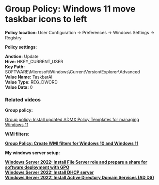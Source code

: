 # Group Policy: Windows 11 move taskbar icons to left

<b>Policy location:</b> User Configuration -> Preferences -> Windows Settings -> Registry

<b>Policy settings:</b>

<b>Anction:</b> Update <br />
<b>Hive:</b> HKEY_CURRENT_USER <br />
<b>Key Path:</b> SOFTWARE\Microsoft\Windows\CurrentVersion\Explorer\Advanced <br />
<b>Value Name:</b> TaskbarAl <br />
<b>Value Type:</b> REG_DWORD <br />
<b>Value Data:</b> 0 </br>

### Related videos

<b>Group policy:</b>

[Group policy: Install updated ADMX Policy Templates for managing Windows 11](https://youtu.be/TRaaY_7u7cw)

<b>WMI filters:<b> <br />

[Group Policy: Create WMI filters for Windows 10 and Windows 11](https://youtu.be/7k_kpaLpMI8)

<b>My windows server setup:</b> <br />

[Windows Server 2022: Install File Server role and prepare a share for software deployment with GPO](https://youtu.be/jEWSdC2qwyA) <br />
[Windows Server 2022: Install DHCP server](https://youtu.be/8n0MD9stQis) <br />
[Windows Server 2022: Install Active Directory Domain Services (AD DS)](https://youtu.be/1cYewbW3Tl0) <br />